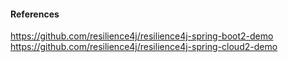#### References
https://github.com/resilience4j/resilience4j-spring-boot2-demo
https://github.com/resilience4j/resilience4j-spring-cloud2-demo

